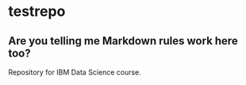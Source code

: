 # testrepo
## Are you telling me Markdown rules work here too?
Repository for IBM Data Science course.
